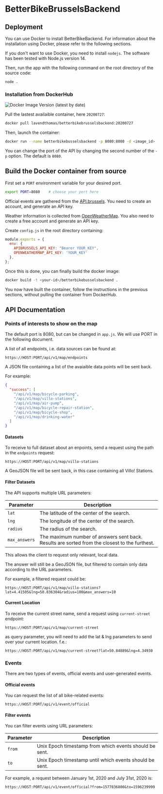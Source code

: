 # BetterBikeBrusselsBackend

## Deployment

You can use Docker to install BetterBikeBackend. For information about the installation using Docker, please refer to the following sections. 

If you don't want to use Docker, you need to install `nodejs`. The software has been tested with Node.js version 14.

Then, run the app with the following command on the root directory of the source code:

```bash
node .
```

### Installation from DockerHub

![Docker Image Version (latest by date)](https://img.shields.io/docker/v/lavendthomas/betterbikebrusselsbackend)

Pull the lastest availaible container, here `20200727`:

```bash
docker pull lavendthomas/betterbikebrusselsbackend:20200727
```

Then, launch the container:

```bash
docker run --name betterbikebusselsbackend -p 8080:8080 -d <image_id>
```

You can change the port of the API by changing the second number of the `-p` option. The default is `8080`.

## Build the Docker container from source

First set a `PORT` environment variable for your desired port.

```bash
export PORT=8080    # choose your port here
```

Official events are gathered from the [API.brussels](https://api.brussels/store/). You need to create an account, and generate an API key.

Weather information is collected from [OpenWeatherMap](https://openweathermap.org/). You also need to create a free account and generate an API key.

Create `config.js` in the root directory containing:

```js
module.exports = {
  env: {
    APIBRUSSELS_API_KEY: "Bearer YOUR_KEY",
    OPENWEATHERMAP_API_KEY: 'YOUR_KEY'
  },
};
```


Once this is done, you can finally build the docker image:

```bash
docker build -t <your-id>/betterbikebusselsbackend .
```

You now have built the container, follow the instructions in the previous sections, without pulling the container from DockerHub.




## API Documentation

### Points of interests to show on the map

The default port is 8080, but can be changed in `app.js`. We will use PORT in the following document.

A list of all endpoints, i.e. data sources can be found at:

```
https://HOST:PORT/api/v1/map/endpoints
```

A JSON file containing a list of the avaiaible data points will be sent back.

For example:

```json
{
  "success": [
    "/api/v1/map/bicycle-parking",
    "/api/v1/map/villo-stations",
    "/api/v1/map/air-pump",
    "/api/v1/map/bicycle-repair-station",
    "/api/v1/map/bicycle-shop",
    "/api/v1/map/drinking-water"
  ]
}
```

#### Datasets

To receive to full dataset about an enpoints, send a request using the path in the `endpoints` request:

```
https://HOST:PORT/api/v1/map/villo-stations
```

A GeoJSON file will be sent back, in this case containing all Villo! Stations.

#### Filter Datasets

The API supports multiple URL parameters:

| Parameter     | Description                                                                                   |
| ------------- | --------------------------------------------------------------------------------------------- |
| `lat`         | The latitude of the center of the search.                                                     |
| `lng`         | The longitude of the center of the search.                                                    |
| `radius`      | The radius of the search.                                                                     |
| `max_answers` | The maximum number of answers sent back. Results are sorted from the closest to the furthest. |

This allows the client to request only relevant, local data.

The answer will still be a GeoJSON file, but filtered to contain only data according to the URL parameters.

For example, a filtered request could be:

```
https://HOST:PORT/api/v1/map/villo-stations?lat=4.41505&lng=50.836304&radius=100&max_answers=10
```

#### Current Location

To receive the current street name, send a request using `current-street` endpoint:

```
https://HOST:PORT/api/v1/map/current-street
```

as query parameter, you will need to add the lat & lng parameters to send over your current location. f.e.:

```
https://HOST:PORT/api/v1/map/current-street?lat=50.84889&lng=4.34930
```

### Events

There are two types of events, official events and user-generated events.

#### Official events



You can request the list of all bike-related events:

```
https://HOST:PORT/api/v1/event/official
```

#### Filter events

You can filter events using URL parameters:

| Parameter | Description                                             |
| --------- | ------------------------------------------------------- |
| `from`    | Unix Epoch timestamp from which events should be sent.  |
| `to`      | Unix Epoch timestamp until which events should be sent. |

For example, a request between January 1st, 2020 and July 31st, 2020 is:

```
https://HOST:PORT/api/v1/event/official?from=1577836800&to=1596239999
```
